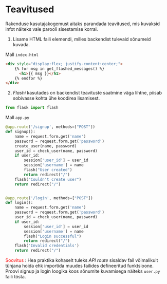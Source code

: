 # Teavitused

Rakenduse kasutajakogemust aitaks parandada teavitused, mis kuvaksid infot näiteks vale parooli sisestamise korral.

1. Lisame HTML faili elemendi, milles backendist tulevaid sõnumeid kuvada.
   
Mall `index.html`
```html
<div style="display:flex; justify-content:center;">
    {% for msg in get_flashed_messages() %}
      <h1>{{ msg }}</h1>
    {% endfor %}
</div>
```

2. *Flashi* kasutades on backendist teavituste saatmine väga lihtne, piisab sobivasse kohta ühe koodirea lisamisest.

```python
from flask import flash
```

Mall `app.py`
```python
@app.route('/signup', methods=["POST"])
def signup():
    name = request.form.get('name')
    password = request.form.get('password')
    create_user(name, password)
    user_id = check_user(name, password)
    if user_id:
        session['user_id'] = user_id
        session['username'] = name
        flash("User created")
        return redirect("/")
    flash("Couldn't create user")
    return redirect("/")


@app.route('/login', methods=["POST"])
def login():
    name = request.form.get('name')
    password = request.form.get('password')
    user_id = check_user(name, password)
    if user_id:
        session['user_id'] = user_id
        session['username'] = name
        flash("Login successful")
        return redirect("/")
    flash('Invalid credentials')
    return redirect("/")
```

<span style="color: red">Soovitus </span>: Hea praktika kohaselt tuleks *API route* sisaldav fail võimalikult tühjana hoida ehk importida muudes failides defineeritud funktsioone. Proovi signup ja login loogika koos sõnumite kuvamisega näiteks `user.py` faili tõsta.
